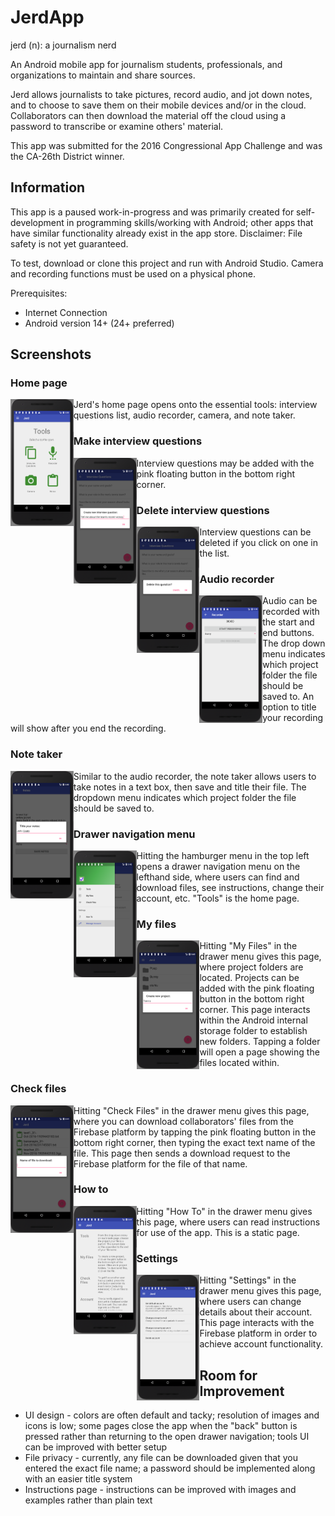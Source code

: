 # JerdApp
jerd (n): a journalism nerd

An Android mobile app for journalism students, professionals, and organizations to maintain and share sources.

Jerd allows journalists to take pictures, record audio, and jot down notes, and to choose to save them on their mobile devices and/or in the cloud. Collaborators can then download the material off the cloud using a password to transcribe or examine others' material.

This app was submitted for the 2016 Congressional App Challenge and was the CA-26th District winner. 

## Information
This app is a paused work-in-progress and was primarily created for self-development in programming skills/working with Android; other apps that have similar functionality already exist in the app store. Disclaimer: File safety is not yet guaranteed.

To test, download or clone this project and run with Android Studio. Camera and recording functions must be used on a physical phone.

Prerequisites:
* Internet Connection
* Android version 14+ (24+ preferred)

## Screenshots
### Home page
<img src="https://github.com/vickyjjj/JerdApp/blob/master/app/src/main/res/screenshots/homepage.png?raw=true" align="left" height="20%" width="20%" >
Jerd's home page opens onto the essential tools: interview questions list, audio recorder, camera, and note taker.

### Make interview questions
<img src="https://github.com/vickyjjj/JerdApp/blob/master/app/src/main/res/screenshots/makequestion.png?raw=true" align="left" height="20%" width="20%" >
Interview questions may be added with the pink floating button in the bottom right corner.

### Delete interview questions
<img src="https://github.com/vickyjjj/JerdApp/blob/master/app/src/main/res/screenshots/deletequestion.png?raw=true" align="left" height="20%" width="20%" >
Interview questions can be deleted if you click on one in the list.

### Audio recorder
<img src="https://github.com/vickyjjj/JerdApp/blob/master/app/src/main/res/screenshots/recordaudio.png" align="left" height="20%" width="20%" >
Audio can be recorded with the start and end buttons. The drop down menu indicates which project folder the file should be saved to. An option to title your recording will show after you end the recording.

### Note taker
<img src="https://github.com/vickyjjj/JerdApp/blob/master/app/src/main/res/screenshots/titlefile.png?raw=true" align="left" height="20%" width="20%" >
Similar to the audio recorder, the note taker allows users to take notes in a text box, then save and title their file. The dropdown menu indicates which project folder the file should be saved to. 

### Drawer navigation menu
<img src="https://github.com/vickyjjj/JerdApp/blob/master/app/src/main/res/screenshots/drawer.png?raw=true" align="left" height="20%" width="20%" >
Hitting the hamburger menu in the top left opens a drawer navigation menu on the lefthand side, where users can find and download files, see instructions, change their account, etc. "Tools" is the home page.

### My files
<img src="https://github.com/vickyjjj/JerdApp/blob/master/app/src/main/res/screenshots/createproject.png?raw=true" align="left" height="20%" width="20%" >
Hitting "My Files" in the drawer menu gives this page, where project folders are located. Projects can be added with the pink floating button in the bottom right corner. This page interacts within the Android internal storage folder to establish new folders. Tapping a folder will open a page showing the files located within.

### Check files
<img src="https://github.com/vickyjjj/JerdApp/blob/master/app/src/main/res/screenshots/downloadfile.png?raw=true" align="left" height="20%" width="20%" >
Hitting "Check Files" in the drawer menu gives this page, where you can download collaborators' files from the Firebase platform by tapping the pink floating button in the bottom right corner, then typing the exact text name of the file. This page then sends a download request to the Firebase platform for the file of that name.

### How to 
<img src="https://github.com/vickyjjj/JerdApp/blob/master/app/src/main/res/screenshots/instructions.png?raw=true" align="left" height="20%" width="20%" >
Hitting "How To" in the drawer menu gives this page, where users can read instructions for use of the app. This is a static page.

### Settings
<img src="https://github.com/vickyjjj/JerdApp/blob/master/app/src/main/res/screenshots/settings.png?raw=true" align="left" height="20%" width="20%" >
Hitting "Settings" in the drawer menu gives this page, where users can change details about their account. This page interacts with the Firebase platform in order to achieve account functionality.

## Room for Improvement
* UI design - colors are often default and tacky; resolution of images and icons is low; some pages close the app when the "back" button is pressed rather than returning to the open drawer navigation; tools UI can be improved with better setup
* File privacy - currently, any file can be downloaded given that you entered the exact file name; a password should be implemented along with an easier title system
* Instructions page - instructions can be improved with images and examples rather than plain text
